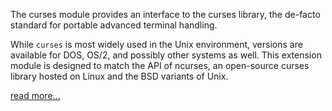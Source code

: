 The curses module provides an interface to the curses library, the de-facto standard for portable advanced terminal handling.

While ```curses``` is most widely used in the Unix environment, versions are available for DOS, OS/2, and possibly other systems as well. This extension module is designed to match the API of ncurses, an open-source curses library hosted on Linux and the BSD variants of Unix.


[read more...]('https://docs.python.org/2/library/curses.html')